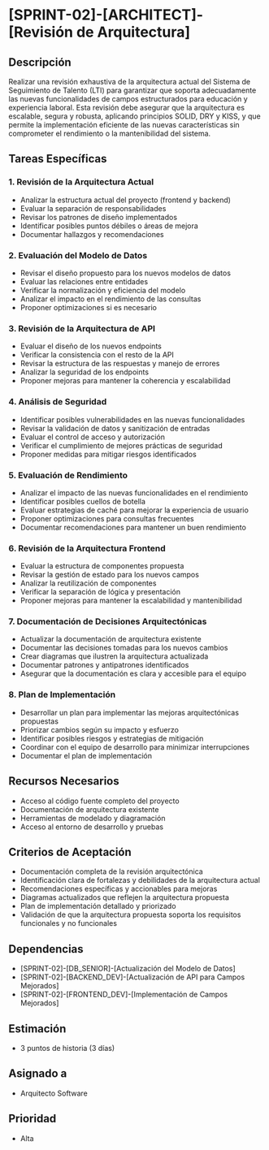 # [SPRINT-02]-[ARCHITECT]-[Revisión de Arquitectura]

## Descripción
Realizar una revisión exhaustiva de la arquitectura actual del Sistema de Seguimiento de Talento (LTI) para garantizar que soporta adecuadamente las nuevas funcionalidades de campos estructurados para educación y experiencia laboral. Esta revisión debe asegurar que la arquitectura es escalable, segura y robusta, aplicando principios SOLID, DRY y KISS, y que permite la implementación eficiente de las nuevas características sin comprometer el rendimiento o la mantenibilidad del sistema.

## Tareas Específicas

### 1. Revisión de la Arquitectura Actual
- Analizar la estructura actual del proyecto (frontend y backend)
- Evaluar la separación de responsabilidades
- Revisar los patrones de diseño implementados
- Identificar posibles puntos débiles o áreas de mejora
- Documentar hallazgos y recomendaciones

### 2. Evaluación del Modelo de Datos
- Revisar el diseño propuesto para los nuevos modelos de datos
- Evaluar las relaciones entre entidades
- Verificar la normalización y eficiencia del modelo
- Analizar el impacto en el rendimiento de las consultas
- Proponer optimizaciones si es necesario

### 3. Revisión de la Arquitectura de API
- Evaluar el diseño de los nuevos endpoints
- Verificar la consistencia con el resto de la API
- Revisar la estructura de las respuestas y manejo de errores
- Analizar la seguridad de los endpoints
- Proponer mejoras para mantener la coherencia y escalabilidad

### 4. Análisis de Seguridad
- Identificar posibles vulnerabilidades en las nuevas funcionalidades
- Revisar la validación de datos y sanitización de entradas
- Evaluar el control de acceso y autorización
- Verificar el cumplimiento de mejores prácticas de seguridad
- Proponer medidas para mitigar riesgos identificados

### 5. Evaluación de Rendimiento
- Analizar el impacto de las nuevas funcionalidades en el rendimiento
- Identificar posibles cuellos de botella
- Evaluar estrategias de caché para mejorar la experiencia de usuario
- Proponer optimizaciones para consultas frecuentes
- Documentar recomendaciones para mantener un buen rendimiento

### 6. Revisión de la Arquitectura Frontend
- Evaluar la estructura de componentes propuesta
- Revisar la gestión de estado para los nuevos campos
- Analizar la reutilización de componentes
- Verificar la separación de lógica y presentación
- Proponer mejoras para mantener la escalabilidad y mantenibilidad

### 7. Documentación de Decisiones Arquitectónicas
- Actualizar la documentación de arquitectura existente
- Documentar las decisiones tomadas para los nuevos cambios
- Crear diagramas que ilustren la arquitectura actualizada
- Documentar patrones y antipatrones identificados
- Asegurar que la documentación es clara y accesible para el equipo

### 8. Plan de Implementación
- Desarrollar un plan para implementar las mejoras arquitectónicas propuestas
- Priorizar cambios según su impacto y esfuerzo
- Identificar posibles riesgos y estrategias de mitigación
- Coordinar con el equipo de desarrollo para minimizar interrupciones
- Documentar el plan de implementación

## Recursos Necesarios
- Acceso al código fuente completo del proyecto
- Documentación de arquitectura existente
- Herramientas de modelado y diagramación
- Acceso al entorno de desarrollo y pruebas

## Criterios de Aceptación
- Documentación completa de la revisión arquitectónica
- Identificación clara de fortalezas y debilidades de la arquitectura actual
- Recomendaciones específicas y accionables para mejoras
- Diagramas actualizados que reflejen la arquitectura propuesta
- Plan de implementación detallado y priorizado
- Validación de que la arquitectura propuesta soporta los requisitos funcionales y no funcionales

## Dependencias
- [SPRINT-02]-[DB_SENIOR]-[Actualización del Modelo de Datos]
- [SPRINT-02]-[BACKEND_DEV]-[Actualización de API para Campos Mejorados]
- [SPRINT-02]-[FRONTEND_DEV]-[Implementación de Campos Mejorados]

## Estimación
- 3 puntos de historia (3 días)

## Asignado a
- Arquitecto Software

## Prioridad
- Alta 
